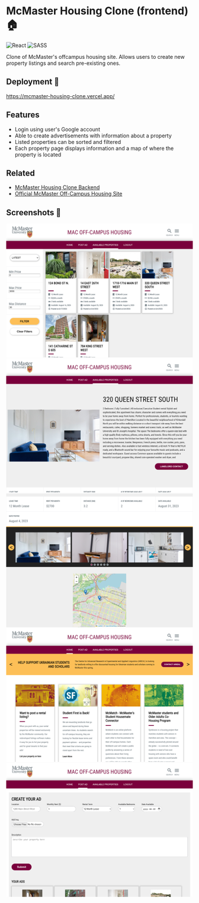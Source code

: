 # McMaster Housing Clone (frontend) 🏠

![React](https://img.shields.io/badge/react-%2320232a.svg?style=for-the-badge&logo=react&logoColor=%2361DAFB)
![SASS](https://img.shields.io/badge/SASS-hotpink.svg?style=for-the-badge&logo=SASS&logoColor=white)

Clone of McMaster's offcampus housing site. Allows users to create new property listings and search pre-existing ones.

## Deployment 🚀

https://mcmaster-housing-clone.vercel.app/

## Features

- Login using user's Google account
- Able to create advertisements with information about a property
- Listed properties can be sorted and filtered
- Each property page displays information and a map of where the property is located

## Related

- [McMaster Housing Clone Backend](https://github.com/ClearlyyConfused/mcmaster-housing-clone-api)
- [Official McMaster Off-Campus Housing Site](https://offcampus.mcmaster.ca/)

## Screenshots 📸

![App Screenshot 1](./README_images/offcampus-mcmaster.png)
![App Screenshot 2](./README_images/offcampus-mcmaster2.png)
![App Screenshot 3](./README_images/offcampus-mcmaster3.png)
![App Screenshot 4](./README_images/offcampus-mcmaster4.png)
![App Screenshot 5](./README_images/offcampus-mcmaster5.png)
